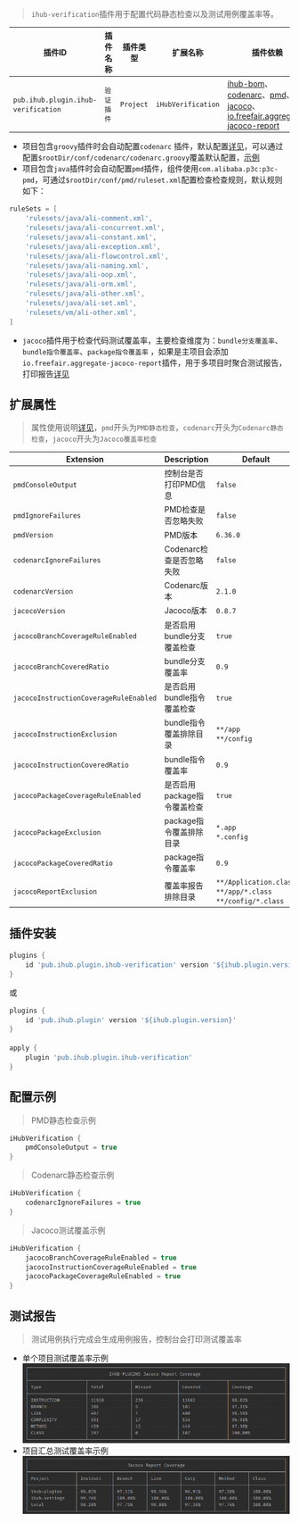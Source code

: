> `ihub-verification`插件用于配置代码静态检查以及测试用例覆盖率等。

| 插件ID | 插件名称 | 插件类型 | 扩展名称 | 插件依赖 |
|-------|---------|--------|---------|--------|
| `pub.ihub.plugin.ihub-verification` | `验证插件` | `Project` | `iHubVerification` | [ihub-bom](iHubBom)、[codenarc](https://docs.gradle.org/current/userguide/codenarc_plugin.html)、[pmd](https://docs.gradle.org/current/userguide/pmd_plugin.html)、[jacoco](https://docs.gradle.org/current/userguide/jacoco_plugin.html)、<br>[io.freefair.aggregate-jacoco-report](https://plugins.gradle.org/plugin/io.freefair.aggregate-jacoco-report) |

- 项目包含`groovy`插件时会自动配置`codenarc`
  插件，默认配置[详见](https://github.com/ihub-pub/plugins/blob/main/ihub-plugins/src/main/resources/META-INF/codenarc.groovy)，可以通过配置`$rootDir/conf/codenarc/codenarc.groovy`覆盖默认配置，[示例](https://github.com/ihub-pub/plugins/tree/main/samples/sample-groovy)
- 项目包含`java`插件时会自动配置`pmd`插件，组件使用`com.alibaba.p3c:p3c-pmd`，可通过`$rootDir/conf/pmd/ruleset.xml`配置检查检查规则，默认规则如下：
```groovy
ruleSets = [
    'rulesets/java/ali-comment.xml',
    'rulesets/java/ali-concurrent.xml',
    'rulesets/java/ali-constant.xml',
    'rulesets/java/ali-exception.xml',
    'rulesets/java/ali-flowcontrol.xml',
    'rulesets/java/ali-naming.xml',
    'rulesets/java/ali-oop.xml',
    'rulesets/java/ali-orm.xml',
    'rulesets/java/ali-other.xml',
    'rulesets/java/ali-set.xml',
    'rulesets/vm/ali-other.xml',
]
```
- `jacoco`插件用于检查代码测试覆盖率，主要检查维度为：`bundle分支覆盖率`、`bundle指令覆盖率`、`package指令覆盖率`
  ，如果是主项目会添加`io.freefair.aggregate-jacoco-report`插件，用于多项目时聚合测试报告，打印报告[详见](iHubVerification?id=测试报告)

## 扩展属性

> 属性使用说明[详见](/explanation?id=属性配置说明)，`pmd`开头为`PMD静态检查`，`codenarc`开头为`Codenarc静态检查`，`jacoco`开头为`Jacoco覆盖率检查`

| Extension | Description | Default | Ext | Prj | Sys | Env |
| --------- | ----------- | ------- | --- | ------- | ------ | --- |
| `pmdConsoleOutput` | 控制台是否打印PMD信息 | `false` | ✔ | ✔ | ❌ | ❌ |
| `pmdIgnoreFailures` | PMD检查是否忽略失败 | `false` | ✔ | ✔ | ✔ | ❌ |
| `pmdVersion` | PMD版本 | `6.36.0` | ✔ | ✔ | ❌ | ❌ |
| `codenarcIgnoreFailures` | Codenarc检查是否忽略失败 | `false` | ✔ | ✔ | ✔ | ❌ |
| `codenarcVersion` | Codenarc版本 | `2.1.0` | ✔ | ✔ | ❌ | ❌ |
| `jacocoVersion` | Jacoco版本 | `0.8.7` | ✔ | ✔ | ❌ | ❌ |
| `jacocoBranchCoverageRuleEnabled` | 是否启用bundle分支覆盖检查 | `true` | ✔ | ✔ | ✔ | ❌ |
| `jacocoBranchCoveredRatio` | bundle分支覆盖率 | `0.9` | ✔ | ✔ | ✔ | ❌ |
| `jacocoInstructionCoverageRuleEnabled` | 是否启用bundle指令覆盖检查 | `true` | ✔ | ✔ | ✔ | ❌ |
| `jacocoInstructionExclusion` | bundle指令覆盖排除目录 | `**/app`<br>`**/config` | ✔ | ✔ | ❌ | ❌ |
| `jacocoInstructionCoveredRatio` | bundle指令覆盖率 | `0.9` | ✔ | ✔ | ✔ | ❌ |
| `jacocoPackageCoverageRuleEnabled` | 是否启用package指令覆盖检查 | `true` | ✔ | ✔ | ✔ | ❌ |
| `jacocoPackageExclusion` | package指令覆盖排除目录 | `*.app`<br>`*.config` | ✔ | ✔ | ❌ | ❌ |
| `jacocoPackageCoveredRatio` | package指令覆盖率 | `0.9` | ✔ | ✔ | ✔ | ❌ |
| `jacocoReportExclusion` | 覆盖率报告排除目录 | `**/Application.class`<br>`**/app/*.class`<br>`**/config/*.class` | ✔ | ✔ | ❌ | ❌ |

## 插件安装

```groovy
plugins {
    id 'pub.ihub.plugin.ihub-verification' version '${ihub.plugin.version}'
}
```

或

```groovy
plugins {
    id 'pub.ihub.plugin' version '${ihub.plugin.version}'
}

apply {
    plugin 'pub.ihub.plugin.ihub-verification'
}
```

## 配置示例

> PMD静态检查示例

```groovy
iHubVerification {
    pmdConsoleOutput = true
}
```

> Codenarc静态检查示例

```groovy
iHubVerification {
    codenarcIgnoreFailures = true
}
```

> Jacoco测试覆盖示例

```groovy
iHubVerification {
    jacocoBranchCoverageRuleEnabled = true
    jacocoInstructionCoverageRuleEnabled = true
    jacocoPackageCoverageRuleEnabled = true
}
```

## 测试报告

> 测试用例执行完成会生成用例报告，控制台会打印测试覆盖率

- 单个项目测试覆盖率示例
![](img/printJacocoReportCoverage.png)
- 项目汇总测试覆盖率示例
![](img/printFinishedJacocoReportCoverage.png)